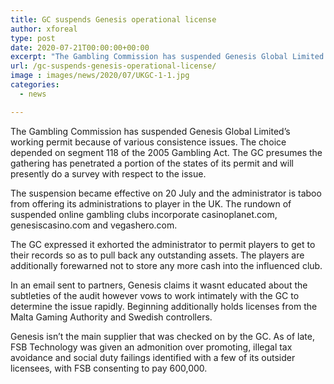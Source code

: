 ```yaml
---
title: GC suspends Genesis operational license
author: xforeal 
type: post
date: 2020-07-21T00:00:00+00:00
excerpt: "The Gambling Commission has suspended Genesis Global Limited's working permit because of various consistence issues "
url: /gc-suspends-genesis-operational-license/
image : images/news/2020/07/UKGC-1-1.jpg
categories:
  - news

---
```

The Gambling Commission has suspended Genesis Global Limited&#8217;s working permit because of various consistence issues. The choice depended on segment 118 of the 2005 Gambling Act. The GC presumes the gathering has penetrated a portion of the states of its permit and will presently do a survey with respect to the issue. 

The suspension became effective on 20 July and the administrator is taboo from offering its administrations to player in the UK. The rundown of suspended online gambling clubs incorporate casinoplanet.com, genesiscasino.com and vegashero.com. 

The GC expressed it exhorted the administrator to permit players to get to their records so as to pull back any outstanding assets. The players are additionally forewarned not to store any more cash into the influenced club. 

In an email sent to partners, Genesis claims it wasnt educated about the subtleties of the audit however vows to work intimately with the GC to determine the issue rapidly. Beginning additionally holds licenses from the Malta Gaming Authority and Swedish controllers. 

Genesis isn&#8217;t the main supplier that was checked on by the GC. As of late, FSB Technology was given an admonition over promoting, illegal tax avoidance and social duty failings identified with a few of its outsider licensees, with FSB consenting to pay 600,000.